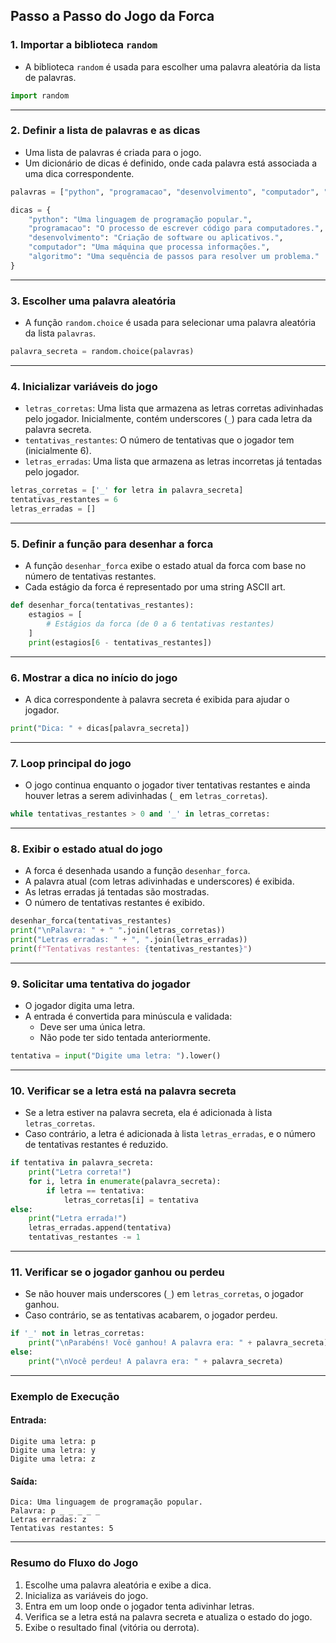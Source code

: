 ## Passo a Passo do Jogo da Forca

### 1. **Importar a biblioteca `random`**
   - A biblioteca `random` é usada para escolher uma palavra aleatória da lista de palavras.

   ```python
   import random
   ```

---

### 2. **Definir a lista de palavras e as dicas**
   - Uma lista de palavras é criada para o jogo.
   - Um dicionário de dicas é definido, onde cada palavra está associada a uma dica correspondente.

   ```python
   palavras = ["python", "programacao", "desenvolvimento", "computador", "algoritmo"]

   dicas = {
       "python": "Uma linguagem de programação popular.",
       "programacao": "O processo de escrever código para computadores.",
       "desenvolvimento": "Criação de software ou aplicativos.",
       "computador": "Uma máquina que processa informações.",
       "algoritmo": "Uma sequência de passos para resolver um problema."
   }
   ```

---

### 3. **Escolher uma palavra aleatória**
   - A função `random.choice` é usada para selecionar uma palavra aleatória da lista `palavras`.

   ```python
   palavra_secreta = random.choice(palavras)
   ```

---

### 4. **Inicializar variáveis do jogo**
   - `letras_corretas`: Uma lista que armazena as letras corretas adivinhadas pelo jogador. Inicialmente, contém underscores (`_`) para cada letra da palavra secreta.
   - `tentativas_restantes`: O número de tentativas que o jogador tem (inicialmente 6).
   - `letras_erradas`: Uma lista que armazena as letras incorretas já tentadas pelo jogador.

   ```python
   letras_corretas = ['_' for letra in palavra_secreta]
   tentativas_restantes = 6
   letras_erradas = []
   ```

---

### 5. **Definir a função para desenhar a forca**
   - A função `desenhar_forca` exibe o estado atual da forca com base no número de tentativas restantes.
   - Cada estágio da forca é representado por uma string ASCII art.

   ```python
   def desenhar_forca(tentativas_restantes):
       estagios = [
           # Estágios da forca (de 0 a 6 tentativas restantes)
       ]
       print(estagios[6 - tentativas_restantes])
   ```

---

### 6. **Mostrar a dica no início do jogo**
   - A dica correspondente à palavra secreta é exibida para ajudar o jogador.

   ```python
   print("Dica: " + dicas[palavra_secreta])
   ```

---

### 7. **Loop principal do jogo**
   - O jogo continua enquanto o jogador tiver tentativas restantes e ainda houver letras a serem adivinhadas (`_` em `letras_corretas`).

   ```python
   while tentativas_restantes > 0 and '_' in letras_corretas:
   ```

---

### 8. **Exibir o estado atual do jogo**
   - A forca é desenhada usando a função `desenhar_forca`.
   - A palavra atual (com letras adivinhadas e underscores) é exibida.
   - As letras erradas já tentadas são mostradas.
   - O número de tentativas restantes é exibido.

   ```python
   desenhar_forca(tentativas_restantes)
   print("\nPalavra: " + " ".join(letras_corretas))
   print("Letras erradas: " + ", ".join(letras_erradas))
   print(f"Tentativas restantes: {tentativas_restantes}")
   ```

---

### 9. **Solicitar uma tentativa do jogador**
   - O jogador digita uma letra.
   - A entrada é convertida para minúscula e validada:
     - Deve ser uma única letra.
     - Não pode ter sido tentada anteriormente.

   ```python
   tentativa = input("Digite uma letra: ").lower()
   ```

---

### 10. **Verificar se a letra está na palavra secreta**
   - Se a letra estiver na palavra secreta, ela é adicionada à lista `letras_corretas`.
   - Caso contrário, a letra é adicionada à lista `letras_erradas`, e o número de tentativas restantes é reduzido.

   ```python
   if tentativa in palavra_secreta:
       print("Letra correta!")
       for i, letra in enumerate(palavra_secreta):
           if letra == tentativa:
               letras_corretas[i] = tentativa
   else:
       print("Letra errada!")
       letras_erradas.append(tentativa)
       tentativas_restantes -= 1
   ```

---

### 11. **Verificar se o jogador ganhou ou perdeu**
   - Se não houver mais underscores (`_`) em `letras_corretas`, o jogador ganhou.
   - Caso contrário, se as tentativas acabarem, o jogador perdeu.

   ```python
   if '_' not in letras_corretas:
       print("\nParabéns! Você ganhou! A palavra era: " + palavra_secreta)
   else:
       print("\nVocê perdeu! A palavra era: " + palavra_secreta)
   ```

---

### Exemplo de Execução

#### Entrada:
   ```
   Digite uma letra: p
   Digite uma letra: y
   Digite uma letra: z
   ```

#### Saída:
   ```
   Dica: Uma linguagem de programação popular.
   Palavra: p _ _ _ _ _
   Letras erradas: z
   Tentativas restantes: 5
   ```

---

### Resumo do Fluxo do Jogo
1. Escolhe uma palavra aleatória e exibe a dica.
2. Inicializa as variáveis do jogo.
3. Entra em um loop onde o jogador tenta adivinhar letras.
4. Verifica se a letra está na palavra secreta e atualiza o estado do jogo.
5. Exibe o resultado final (vitória ou derrota).

